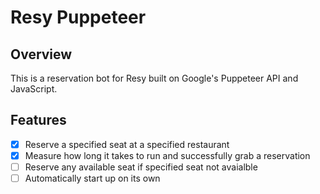 # Resy Puppeteer

## Overview

This is a reservation bot for Resy built on Google's Puppeteer API and JavaScript.

## Features

- [x] Reserve a specified seat at a specified restaurant
- [x] Measure how long it takes to run and successfully grab a reservation
- [ ] Reserve any available seat if specified seat not avaialble
- [ ] Automatically start up on its own

